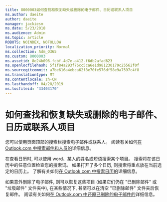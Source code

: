 ```yaml
---
title: 8000003如何查找和恢复缺失或删除的电子邮件、日历或联系人项目
ms.author: daeite
author: daeite
manager: jackiesm
ms.date: 5/23/2018
ms.audience: Admin
ms.topic: article
ROBOTS: NOINDEX, NOFOLLOW
localization_priority: Normal
ms.collection: Adm_O365
ms.custom: 8000003
ms.assetid: 8e24b096-fcbf-4d7e-a412-f6db2afad623
ms.openlocfilehash: 5f1f84a293f76cc5ca6e1d981230179c25562f0f
ms.sourcegitcommit: a7be616a4ebca62f8e70fe576df58e9a7597c4f8
ms.translationtype: MT
ms.contentlocale: zh-CN
ms.lasthandoff: 04/28/2019
ms.locfileid: "33403170"
---
```

# <a name="how-to-find-and-recover-missing-or-deleted-email-calendar-or-contacts-items"></a>如何查找和恢复缺失或删除的电子邮件、日历或联系人项目

您可以使用页面顶部的搜索栏搜索电子邮件或联系人。 阅读有关如何[在 Outlook.com 中搜索邮件和人员的](https://support.office.com/article/88108edf-028e-4306-b87e-7400bbb40aa7)详细信息。
  
在查看日历时, 可以使用 word、某人的姓名或短语搜索某个项目。 搜索将在该日历中的任意位置检查您的搜索词。 如果打开了多个日历, 则搜索将重点放在当前选定的日历上。 了解有关如何[在 Outlook.com 中搜索日历的](https://support.office.com/article/5bc05289-c84c-4849-95a8-7eac05ed478a)详细信息。
  
如果意外删除了电子邮件, 则可以恢复这些项目 (如果它们仍在 "已删除邮件" 或 "垃圾邮件" 文件夹中), 在某些情况下, 甚至可以在清空 "已删除邮件" 文件夹后恢复邮件。 阅读有关如何[在 Outlook.com 中还原已删除的电子邮件的](https://support.office.com/article/cf06ab1b-ae0b-418c-a4d9-4e895f83ed50)详细信息。